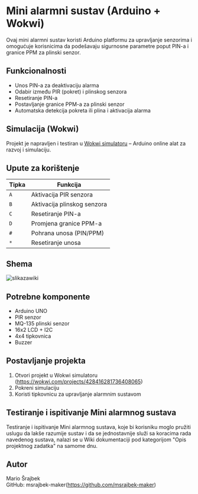 # Mini alarmni sustav (Arduino + Wokwi)

Ovaj mini alarmni sustav koristi Arduino platformu za upravljanje senzorima i omogućuje korisnicima da podešavaju sigurnosne parametre poput PIN-a i granice PPM za plinski senzor.

## Funkcionalnosti
- Unos PIN-a za deaktivaciju alarma
- Odabir između PIR (pokret) i plinskog senzora
- Resetiranje PIN-a
- Postavljanje granice PPM-a za plinski senzor
- Automatska detekcija pokreta ili plina i aktivacija alarma

## Simulacija (Wokwi)
Projekt je napravljen i testiran u [Wokwi simulatoru](https://wokwi.com/) – Arduino online alat za razvoj i simulaciju.

## Upute za korištenje

| Tipka  | Funkcija                          |
|--------|-----------------------------------|
| `A`    | Aktivacija PIR senzora            |
| `B`    | Aktivacija plinskog senzora       |
| `C`    | Resetiranje PIN-a                 |
| `D`    | Promjena granice PPM-a            |
| `#`    | Pohrana unosa (PIN/PPM)           |
| `*`    | Resetiranje unosa                 |

## Shema
![slikazawiki](https://github.com/user-attachments/assets/dd00760c-540e-47ca-a1d7-483467ba0626)

## Potrebne komponente
- Arduino UNO
- PIR senzor
- MQ-135 plinski senzor
- 16x2 LCD + I2C
- 4x4 tipkovnica
- Buzzer

## Postavljanje projekta
1. Otvori projekt u Wokwi simulatoru (https://wokwi.com/projects/428416281736408065)
2. Pokreni simulaciju
3. Koristi tipkovnicu za upravljanje alarmnim sustavom

## Testiranje i ispitivanje Mini alarmnog sustava
Testiranje i ispitivanje Mini alarmnog sustava, koje bi korisniku moglo pružiti uslugu da lakše razumije sustav i da se jednostavnije služi sa koracima rada navedenog sustava, nalazi se u Wiki dokumentaciji pod kategorijom "Opis projektnog zadatka" na samome dnu.

## Autor
Mario Šrajbek  
GitHub: msrajbek-maker(https://github.com/msrajbek-maker)
